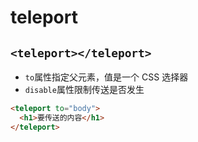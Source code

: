# teleport

## `<teleport></teleport>`

- `to`属性指定父元素，值是一个 CSS 选择器
- `disable`属性限制传送是否发生

```html
<teleport to="body">
  <h1>要传送的内容</h1>
</teleport>
```
